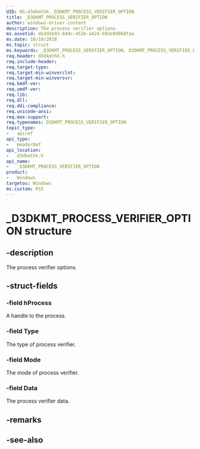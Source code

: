```yaml
---
UID: NS:d3dkmthk._D3DKMT_PROCESS_VERIFIER_OPTION
title: _D3DKMT_PROCESS_VERIFIER_OPTION
author: windows-driver-content
description: The process verifier options.
ms.assetid: da3d3e93-844c-452b-a424-693e9d968faa
ms.date: 10/19/2018
ms.topic: struct
ms.keywords: _D3DKMT_PROCESS_VERIFIER_OPTION, D3DKMT_PROCESS_VERIFIER_OPTION, 
req.header: d3dkmthk.h
req.include-header:
req.target-type:
req.target-min-winverclnt:
req.target-min-winversvr:
req.kmdf-ver:
req.umdf-ver:
req.lib:
req.dll:
req.ddi-compliance:
req.unicode-ansi:
req.max-support:
req.typenames: D3DKMT_PROCESS_VERIFIER_OPTION
topic_type: 
-	apiref
api_type: 
-	HeaderDef
api_location: 
-	d3dkmthk.h
api_name: 
-	_D3DKMT_PROCESS_VERIFIER_OPTION
product:
-	Windows
targetos: Windows
ms.custom: RS5
---
```


# _D3DKMT_PROCESS_VERIFIER_OPTION structure

## -description

The process verifier options.

## -struct-fields

### -field hProcess

A handle to the process.

### -field Type

The type of process verifier.

### -field Mode

The mode of process verifier.

### -field Data
 
The process verifier data.

## -remarks

## -see-also

